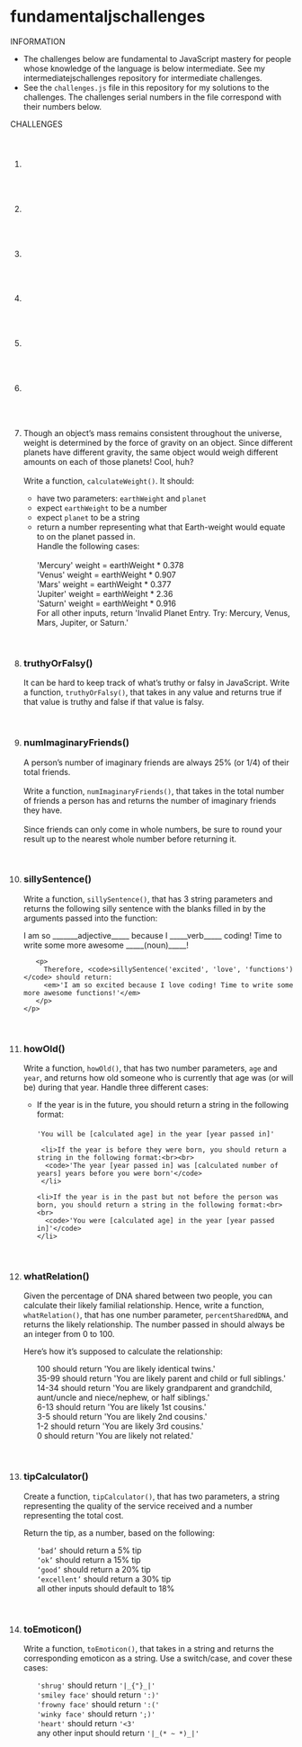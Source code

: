 # fundamentaljschallenges
INFORMATION
<ul>
 <li>The challenges below are fundamental to JavaScript mastery for people whose knowledge of the language is below intermediate. See my intermediatejschallenges repository for intermediate challenges.</li>
 <li>See the <code>challenges.js</code> file in this repository for my solutions to the challenges. The challenges serial numbers in the file correspond with their numbers below.</li>
 </ul>
 
 <p>CHALLENGES</p>
 <ol>
   <p> &nbsp; </p>
    <li>
     <h3></h3>
     <p></p>
    </li>
 
  <p> &nbsp; </p>
    <li>
     <h3></h3>
     <p></p>
    </li>
 
  <p> &nbsp; </p>
    <li>
     <h3></h3>
     <p></p>
    </li>
 
 <p> &nbsp; </p>
   <li>
    <h3></h3>
    <p></p>
   </li>
 
 <p> &nbsp; </p>
  <li>
   <h3></h3>
   <p></p>
  </li>
 
 
 <p> &nbsp; </p>
  <li>
   <h3></h3>
   <p></p>
  </li>
 
 
 <p> &nbsp; </p>
 <li>
   <h3></h3>
   <p>
     Though an object’s mass remains consistent throughout the universe, weight is determined by the force of gravity on an object. Since different planets        have different gravity, the same object would weigh different amounts on each of those planets! Cool, huh?
     <br><br>
    Write a function, <code>calculateWeight()</code>. It should:
  <ul>
   <li>have two parameters: <code>earthWeight</code> and <code>planet</code></li>
   <li>expect <code>earthWeight</code> to be a number</li>
   <li>expect <code>planet</code> to be a string</li>
        <li>return a number representing what that Earth-weight would equate to on the planet passed in.</li>
  </ul>
  <ul>
        Handle the following cases:
   <br><br>
        'Mercury' weight = earthWeight * 0.378<br>
        'Venus' weight = earthWeight * 0.907<br>
        'Mars' weight = earthWeight * 0.377<br>
        'Jupiter' weight = earthWeight * 2.36<br>
        'Saturn' weight = earthWeight * 0.916<br>
        For all other inputs, return 'Invalid Planet Entry. Try: Mercury, Venus, Mars, Jupiter, or Saturn.'
  </ul>
   </p>
  </li>
 
 
 <p> &nbsp; </p>
 <li>
   <h3>truthyOrFalsy()</h3>
   <p>
    It can be hard to keep track of what’s truthy or falsy in JavaScript. Write a function, <code>truthyOrFalsy()</code>, that takes in any value and returns true if that value is truthy and false if that value is falsy.
   </p>
  </li>
 
 <p> &nbsp; </p>
 <li>
   <h3>numImaginaryFriends()</h3>
   <p>
     A person’s number of imaginary friends are always 25% (or 1/4) of their total friends. 
     <br><br>
    Write a function, <code>numImaginaryFriends()</code>, that takes in the total number of friends a person has and returns the number of imaginary friends they have.       
     <br><br>
     Since friends can only come in whole numbers, be sure to round your result up to the nearest whole number before returning it.
   </p>
  </li>
 
 <p> &nbsp; </p>
 <li>
   <h3>sillySentence()</h3>
   <p>
    Write a function, <code>sillySentence()</code>, that has 3 string parameters and returns the following silly sentence with the blanks filled in by the arguments passed into the function:
    <p>
     I am so _______adjective_____ because I _____verb_____ coding! Time to write some more awesome _____(noun)_____!
 
       <p>
         Therefore, <code>sillySentence('excited', 'love', 'functions')</code> should return:
         <em>'I am so excited because I love coding! Time to write some more awesome functions!'</em>
       </p>
    </p>
   </p>
  </li>
 
 <p> &nbsp; </p>
 <li>
   <h3>howOld()</h3>
   <p>
    Write a function, <code>howOld()</code>, that has two number parameters, <code>age</code> and <code>year</code>, and returns how old someone who is currently that age was (or will be) during that year. Handle three different cases:
   <ul>
     <li>If the year is in the future, you should return a string in the following format:<br><br>
      <code>'You will be [calculated age] in the year [year passed in]'</code>
     </li>
      
     <li>If the year is before they were born, you should return a string in the following format:<br><br>
      <code>'The year [year passed in] was [calculated number of years] years before you were born'</code>
     </li>

    <li>If the year is in the past but not before the person was born, you should return a string in the following format:<br><br>
      <code>'You were [calculated age] in the year [year passed in]'</code>
    </li>
  </ul>
  </p>
  </li>
 
  <p> &nbsp; </p>
 <li>
   <h3>whatRelation()</h3>
   <p>
    Given the percentage of DNA shared between two people, you can calculate their likely familial relationship. Hence, write a function, <code>whatRelation()</code>, that has one number parameter, <code>percentSharedDNA</code>, and returns the likely relationship. The number passed in should always be an integer from 0 to 100.

  <p>Here’s how it’s supposed to calculate the relationship:</p>
  <ul>
     100 should return 'You are likely identical twins.'<br>
     35-99 should return 'You are likely parent and child or full siblings.'<br>
     14-34 should return 'You are likely grandparent and grandchild, aunt/uncle and niece/nephew, or half siblings.'<br>
     6-13 should return 'You are likely 1st cousins.'<br>
     3-5 should return 'You are likely 2nd cousins.'<br>
     1-2 should return 'You are likely 3rd cousins.'<br>
     0 should return 'You are likely not related.'
  </ul>
   </p>
  </li>
 
 <p> &nbsp; </p>
 <li>
   <h3>tipCalculator()</h3>
   <p>
    Create a function, <code>tipCalculator()</code>, that has two parameters, a string representing the quality of the service received and a number representing the total cost.
   <p>
     Return the tip, as a number, based on the following:
     <ul>
       <code>‘bad’</code> should return a 5% tip<br>
       <code>‘ok’</code> should return a 15% tip<br>
       <code>‘good’</code> should return a 20% tip<br>
       <code>‘excellent’</code> should return a 30% tip<br>
       all other inputs should default to 18%
     </ul>
  </p>
   </p>
  </li>
 
 <p> &nbsp; </p>
 <li>
   <h3>toEmoticon()</h3>
   <p>
    Write a function, <code>toEmoticon()</code>, that takes in a string and returns the corresponding emoticon as a string. Use a switch/case, and cover these cases:
     <ul>
      <code>'shrug'</code> should return <code>'|_{"}_|'</code> <br>
      <code>'smiley face'</code> should return <code>':)'</code> <br>
      <code>'frowny face'</code> should return <code>':('</code> <br>
      <code>'winky face'</code> should return <code>';)'</code> <br>
      <code>'heart'</code> should return <code>'<3'</code> <br>
      any other input should return <code>'|_(* ~ *)_|'</code>
    </ul>
   </p>
  </li>
 </ol>
 
 
